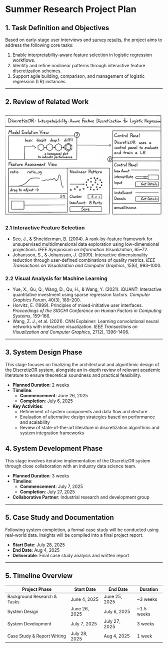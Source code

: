 # Summer Research Project Plan

## 1. Task Definition and Objectives

Based on early-stage user interviews and [survey results](Interview%20with%20End%20Users/Interview%20with%20Ziming%20Yu/Survey%20Analysis.md), the project aims to address the following core tasks:

1. Enable interpretability-aware feature selection in logistic regression workflows.  
2. Identify and refine nonlinear patterns through interactive feature discretization schemes.  
3. Support agile building, comparison, and management of logistic regression (LR) instances.

---

## 2. Review of Related Work

![Draft Diagram](Resource/Draft.png)

### 2.1 Interactive Feature Selection

- Seo, J., & Shneiderman, B. (2004). A rank-by-feature framework for unsupervised multidimensional data exploration using low-dimensional projections. *IEEE Symposium on Information Visualization*, 65–72.
- Johansson, S., & Johansson, J. (2009). Interactive dimensionality reduction through user-defined combinations of quality metrics. *IEEE Transactions on Visualization and Computer Graphics*, 15(6), 993–1000.

### 2.2 Visual Analysis for Machine Learning

- Yue, X., Gu, Q., Wang, D., Qu, H., & Wang, Y. (2021). iQUANT: Interactive quantitative investment using sparse regression factors. *Computer Graphics Forum*, 40(3), 189–200.
- Horvitz, E. (1999). Principles of mixed-initiative user interfaces. *Proceedings of the SIGCHI Conference on Human Factors in Computing Systems*, 159–166.
- Wang, Z. J., et al. (2021). CNN Explainer: Learning convolutional neural networks with interactive visualization. *IEEE Transactions on Visualization and Computer Graphics*, 27(2), 1396–1406.

---

## 3. System Design Phase

This stage focuses on finalizing the architectural and algorithmic design of the DiscretizOR system, alongside an in-depth review of relevant academic literature to ensure theoretical soundness and practical feasibility.

- **Planned Duration**: 2 weeks  
- **Timeline**:  
  - **Commencement**: June 26, 2025  
  - **Completion**: July 6, 2025  
- **Key Activities**:  
  - Refinement of system components and data flow architecture  
  - Evaluation of alternative design strategies based on performance and scalability  
  - Review of state-of-the-art literature in discretization algorithms and system integration frameworks


## 4. System Development Phase

This stage involves iterative implementation of the DiscretizOR system through close collaboration with an industry data science team.

- **Planned Duration**: 3 weeks  
- **Timeline**:
  - **Commencement**: July 7, 2025  
  - **Completion**: July 27, 2025  
- **Collaborative Partner**: Industrial research and development group

---

## 5. Case Study and Documentation

Following system completion, a formal case study will be conducted using real-world data. Insights will be compiled into a final project report.

- **Start Date**: July 28, 2025  
- **End Date**: Aug 4, 2025  
- **Deliverable**: Final case study analysis and written report

---

## 5. Timeline Overview

| Project Phase                | Start Date   | End Date     | Duration        |
|-----------------------------|--------------|--------------|-----------------|
| Background Research & Tasks | June 4, 2025 | June 25, 2025| ~3 weeks        |
| System Design               | June 26, 2025| July 6, 2025 | ~1.5 weeks      |
| System Development          | July 7, 2025 | July 27, 2025| 3 weeks         |
| Case Study & Report Writing | July 28, 2025| Aug 4, 2025  | 1 week          |
